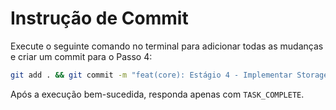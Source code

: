 # Instrução de Commit

Execute o seguinte comando no terminal para adicionar todas as mudanças e criar um commit para o Passo 4:

```bash
git add . && git commit -m "feat(core): Estágio 4 - Implementar StorageFactory no ConductorService"
```

Após a execução bem-sucedida, responda apenas com `TASK_COMPLETE`.